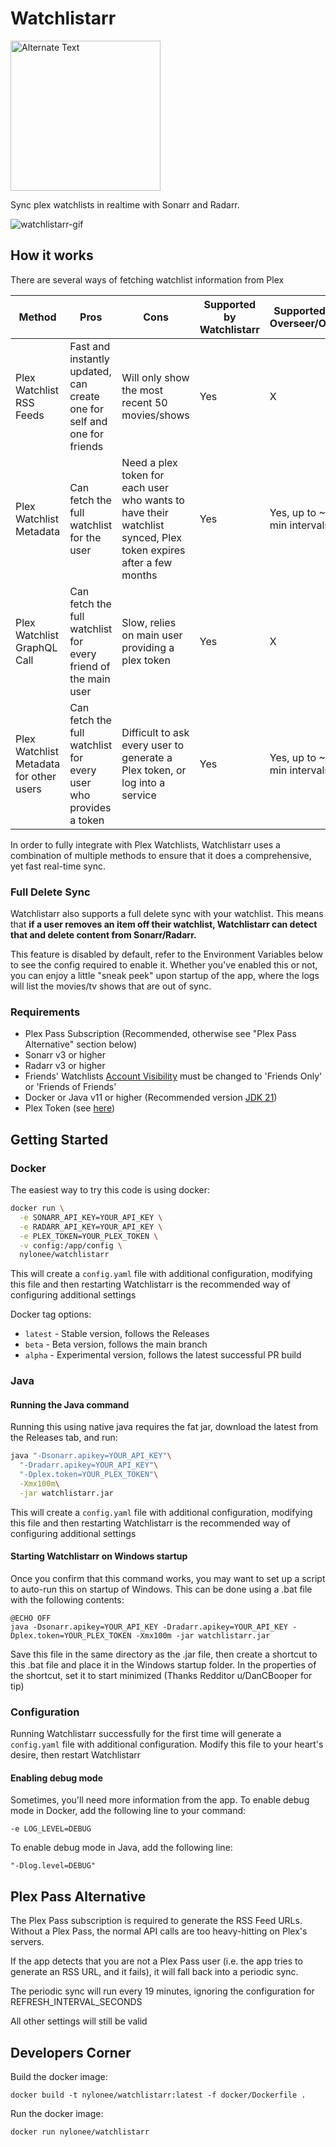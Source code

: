# Watchlistarr

<img src="watchlistarr.png" alt="Alternate Text" width="240"/>

Sync plex watchlists in realtime with Sonarr and Radarr.

![watchlistarr-gif](https://github.com/nylonee/watchlistarr/assets/4732553/3ff083f2-5c5d-411b-8280-ea76958542bf)

## How it works

There are several ways of fetching watchlist information from Plex

| Method                                  | Pros                                                                    | Cons                                                                                                            | Supported by Watchlistarr | Supported by Overseer/Ombi   | Supported by Sonarr/Radarr             |
|-----------------------------------------|-------------------------------------------------------------------------|-----------------------------------------------------------------------------------------------------------------|---------------------------|------------------------------|----------------------------------------|
| Plex Watchlist RSS Feeds                | Fast and instantly updated, can create one for self and one for friends | Will only show the most recent 50 movies/shows                                                                  | Yes                       | X                            | Only for self, refreshes every 6 hours |
| Plex Watchlist Metadata                 | Can fetch the full watchlist for the user                               | Need a plex token for each user who wants to have their watchlist synced, Plex token expires after a few months | Yes                       | Yes, up to ~20 min intervals | X                                      |
| Plex Watchlist GraphQL Call             | Can fetch the full watchlist for every friend of the main user          | Slow, relies on main user providing a plex token                                                                | Yes                       | X                            | X                                      |
| Plex Watchlist Metadata for other users | Can fetch the full watchlist for every user who provides a token        | Difficult to ask every user to generate a Plex token, or log into a service                                     | Yes                       | Yes, up to ~20 min intervals | X                                      |

In order to fully integrate with Plex Watchlists, Watchlistarr uses a combination of multiple methods to ensure that it
does a comprehensive, yet fast real-time sync.

### Full Delete Sync

Watchlistarr also supports a full delete sync with your watchlist. This means that **if
a user
removes an item off their watchlist, Watchlistarr can detect that and delete content from Sonarr/Radarr.**

This feature is disabled by default, refer to the Environment Variables below to see the config required to enable it.
Whether you've enabled this or not, you can enjoy a little "sneak peek"
upon startup of the app, where the logs will list the movies/tv shows that are out of sync.

### Requirements

* Plex Pass Subscription (Recommended, otherwise see "Plex Pass Alternative" section below)
* Sonarr v3 or higher
* Radarr v3 or higher
* Friends' Watchlists [Account Visibility](https://app.plex.tv/desktop/#!/settings/account) must be changed to 'Friends
  Only' or 'Friends of Friends'
* Docker or Java v11 or higher (Recommended
  version [JDK 21](https://www.oracle.com/java/technologies/downloads/#jdk21-windows))
* Plex Token (see [here](https://support.plex.tv/articles/204059436-finding-an-authentication-token-x-plex-token/))

## Getting Started

### Docker

The easiest way to try this code is using docker:

```bash
docker run \
  -e SONARR_API_KEY=YOUR_API_KEY \
  -e RADARR_API_KEY=YOUR_API_KEY \
  -e PLEX_TOKEN=YOUR_PLEX_TOKEN \
  -v config:/app/config \
  nylonee/watchlistarr
```

This will create a `config.yaml` file with additional configuration,
modifying this file and then restarting Watchlistarr is the recommended way of configuring additional settings

Docker tag options:

* `latest` - Stable version, follows the Releases
* `beta` - Beta version, follows the main branch
* `alpha` - Experimental version, follows the latest successful PR build

### Java

#### Running the Java command

Running this using native java requires the fat jar, download the latest from the Releases tab, and run:

```bash
java "-Dsonarr.apikey=YOUR_API_KEY"\
  "-Dradarr.apikey=YOUR_API_KEY"\
  "-Dplex.token=YOUR_PLEX_TOKEN"\
  -Xmx100m\
  -jar watchlistarr.jar
```

This will create a `config.yaml` file with additional configuration,
modifying this file and then restarting Watchlistarr is the recommended way of configuring additional settings

#### Starting Watchlistarr on Windows startup

Once you confirm that this command works, you may want to set up a script to auto-run this on startup of Windows. This
can be done using a .bat file with the following contents:

```
@ECHO OFF
java -Dsonarr.apikey=YOUR_API_KEY -Dradarr.apikey=YOUR_API_KEY -Dplex.token=YOUR_PLEX_TOKEN -Xmx100m -jar watchlistarr.jar
```

Save this file in the same directory as the .jar file, then create a shortcut to this .bat file and place it in the
Windows startup folder. In the properties of the shortcut, set it to start minimized (Thanks Redditor u/DanCBooper for
tip)

### Configuration

Running Watchlistarr successfully for the first time will generate a `config.yaml` file with additional configuration.
Modify this file to your heart's desire, then restart Watchlistarr

#### Enabling debug mode
Sometimes, you'll need more information from the app. To enable debug mode in Docker, add the following line to your command:
```
-e LOG_LEVEL=DEBUG
```

To enable debug mode in Java, add the following line:
```
"-Dlog.level=DEBUG"
```

## Plex Pass Alternative

The Plex Pass subscription is required to generate the RSS Feed URLs. Without a Plex Pass, the normal API calls are too
heavy-hitting on Plex's servers.

If the app detects that you are not a Plex Pass user (i.e. the app tries to generate an RSS URL, and it fails), it will
fall back into a periodic sync.

The periodic sync will run every 19 minutes, ignoring the configuration for REFRESH_INTERVAL_SECONDS

All other settings will still be valid

## Developers Corner

Build the docker image:

```
docker build -t nylonee/watchlistarr:latest -f docker/Dockerfile .
```

Run the docker image:

```
docker run nylonee/watchlistarr
```
